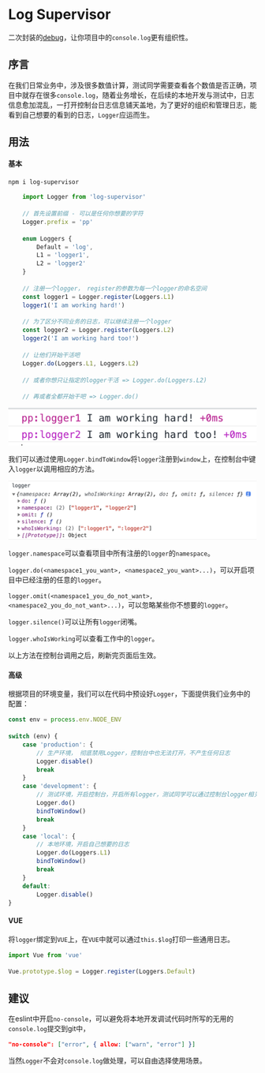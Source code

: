 # Log Supervisor

二次封装的[debug](https://github.com/visionmedia/debug)，让你项目中的`console.log`更有组织性。

## 序言
在我们日常业务中，涉及很多数值计算，测试同学需要查看各个数值是否正确，项目中就存在很多`console.log`，随着业务增长，在后续的本地开发与测试中，日志信息愈加混乱，一打开控制台日志信息铺天盖地，为了更好的组织和管理日志，能看到自己想要的看到的日志，`Logger`应运而生。

## 用法

#### 基本
```npm i log-supervisor```

```typescript
    import Logger from 'log-supervisor'
    
    // 首先设置前缀 - 可以是任何你想要的字符
    Logger.prefix = 'pp'

    enum Loggers {
        Default = 'log',
        L1 = 'logger1',
        L2 = 'logger2'
    }

    // 注册一个logger， register的参数为每一个logger的命名空间
    const logger1 = Logger.register(Loggers.L1)
    logger1('I am working hard!')

    // 为了区分不同业务的日志，可以继续注册一个logger
    const logger2 = Logger.register(Loggers.L2)
    logger2('I am working hard too!')

    // 让他们开始干活吧
    Logger.do(Loggers.L1, Loggers.L2)

    // 或者你想只让指定的logger干活 => Logger.do(Loggers.L2)

    // 再或者全都开始干吧 => Logger.do()
```
![结果1](README.IMG/result1.png)

我们可以通过使用`Logger.bindToWindow`将`logger`注册到`window`上，在控制台中键入`logger`以调用相应的方法。

![结果2](README.IMG/result2.png)

`logger.namespace`可以查看项目中所有注册的`logger`的`namespace`。

`logger.do(<namespace1_you_want>, <namespace2_you_want>...)`，可以开启项目中已经注册的任意的`logger`。

`logger.omit(<namespace1_you_do_not_want>, <namespace2_you_do_not_want>...)`，可以忽略某些你不想要的`logger`。

`logger.silence()`可以让所有`logger`闭嘴。

`logger.whoIsWorking`可以查看工作中的`logger`。

以上方法在控制台调用之后，刷新完页面后生效。

#### 高级

根据项目的环境变量，我们可以在代码中预设好`Logger`，下面提供我们业务中的配置：
```typescript
const env = process.env.NODE_ENV

switch (env) {
    case 'production': {
        // 生产环境， 彻底禁用Logger，控制台中也无法打开，不产生任何日志
        Logger.disable()
        break
    }
    case 'development': {
        // 测试环境，开启控制台，开启所有logger，测试同学可以通过控制台logger相关命令，自由掌控
        Logger.do()
        bindToWindow()
        break
    }
    case 'local': {
        // 本地环境，开启自己想要的日志
        Logger.do(Loggers.L1)
        bindToWindow()
        break
    }
    default:
        Logger.disable()
}
```

#### VUE
将`logger`绑定到`VUE`上，在`VUE`中就可以通过`this.$log`打印一些通用日志。
```typescript
import Vue from 'vue'

Vue.prototype.$log = Logger.register(Loggers.Default)
```

## 建议
在eslint中开启`no-console`，可以避免将本地开发调试代码时所写的无用的`console.log`提交到git中，
```json
"no-console": ["error", { allow: ["warn", "error"] }]
```
当然`Logger`不会对`console.log`做处理，可以自由选择使用场景。